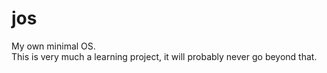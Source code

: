 # jos
My own minimal OS.<br/>
This is very much a learning project, it will probably never go beyond that.
